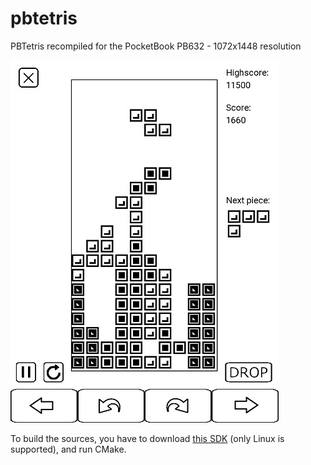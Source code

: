 # pbtetris
PBTetris recompiled for the PocketBook PB632 - 1072x1448 resolution

![screenshot](https://github.com/neilswann80/pbtetris/blob/PB632/images/pbtetris_status.jpg?raw=true)

To build the sources, you have to download [this SDK](https://github.com/pocketbook/SDK_6.3.0/tree/6.5) (only Linux is supported), and run CMake.
